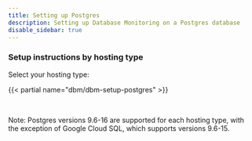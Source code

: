 ```yaml
---
title: Setting up Postgres
description: Setting up Database Monitoring on a Postgres database
disable_sidebar: true
---
```


### Setup instructions by hosting type

Select your hosting type:

{{< partial name="dbm/dbm-setup-postgres" >}}

<br>

Note: Postgres versions 9.6-16 are supported for each hosting type, with the exception of Google Cloud SQL, which supports versions 9.6-15.
